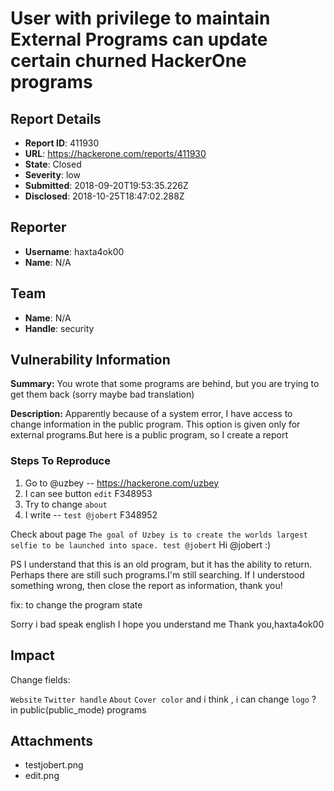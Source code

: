# User with privilege to maintain External Programs can update certain churned HackerOne programs

## Report Details
- **Report ID**: 411930
- **URL**: https://hackerone.com/reports/411930
- **State**: Closed
- **Severity**: low
- **Submitted**: 2018-09-20T19:53:35.226Z
- **Disclosed**: 2018-10-25T18:47:02.288Z

## Reporter
- **Username**: haxta4ok00
- **Name**: N/A

## Team
- **Name**: N/A
- **Handle**: security

## Vulnerability Information
**Summary:**
You wrote that some programs are behind, but you are trying to get them back (sorry maybe bad translation)

**Description:**
Apparently because of a system error, I have access to change information in the public program.
This option is given only for external programs.But here is a public program, so I create a report

### Steps To Reproduce

1. Go to @uzbey -- https://hackerone.com/uzbey
2. I can see button `edit`
F348953
3. Try to change `about`
4. I write -- `test @jobert`
F348952

Check about page
`The goal of Uzbey is to create the worlds largest selfie to be launched into space. test @jobert`
Hi @jobert :)


PS I understand that this is an old program, but it has the ability to return. Perhaps there are still such programs.I'm still searching. If I understood something wrong, then close the report as information, thank you!

fix: to change the program state

Sorry i bad speak english
I hope you understand me
Thank you,haxta4ok00

## Impact

Change fields:

`Website`
`Twitter handle`
`About`
`Cover color`
and i think , i can change `logo` ?
in public(public_mode) programs

## Attachments
- testjobert.png
- edit.png
